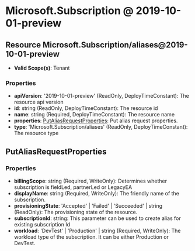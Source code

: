 # Microsoft.Subscription @ 2019-10-01-preview

## Resource Microsoft.Subscription/aliases@2019-10-01-preview
* **Valid Scope(s)**: Tenant
### Properties
* **apiVersion**: '2019-10-01-preview' (ReadOnly, DeployTimeConstant): The resource api version
* **id**: string (ReadOnly, DeployTimeConstant): The resource id
* **name**: string (Required, DeployTimeConstant): The resource name
* **properties**: [PutAliasRequestProperties](#putaliasrequestproperties): Put alias request properties.
* **type**: 'Microsoft.Subscription/aliases' (ReadOnly, DeployTimeConstant): The resource type

## PutAliasRequestProperties
### Properties
* **billingScope**: string (Required, WriteOnly): Determines whether subscription is fieldLed, partnerLed or LegacyEA
* **displayName**: string (Required, WriteOnly): The friendly name of the subscription.
* **provisioningState**: 'Accepted' | 'Failed' | 'Succeeded' | string (ReadOnly): The provisioning state of the resource.
* **subscriptionId**: string: This parameter can be used to create alias for existing subscription Id
* **workload**: 'DevTest' | 'Production' | string (Required, WriteOnly): The workload type of the subscription. It can be either Production or DevTest.

